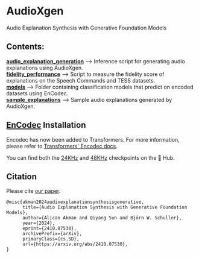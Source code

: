 # AudioXgen
Audio Explanation Synthesis with Generative Foundation Models


## Contents:

**[audio_explanation_generation](audio_explanation_generation.py)** --> Inference script for generating audio explanations using AudioXgen.\
**[fidelity_performance](fidelity_performance.py)** --> Script to measure the fidelity score of explanations on the Speech Commands and TESS datasets.\
**[models](models/)** --> Folder containing classification models that predict on encoded datasets using EnCodec.\
**[sample_explanations](sample_explanations/)** --> Sample audio explanations generated by AudioXgen.

## [EnCodec](https://github.com/facebookresearch/encodec) Installation
Encodec has now been added to Transformers. For more information, please refer to [Transformers' Encodec docs](https://huggingface.co/docs/transformers/main/en/model_doc/encodec).

You can find both the [24KHz](https://huggingface.co/facebook/encodec_24khz) and [48KHz](https://huggingface.co/facebook/encodec_48khz) checkpoints on the 🤗 Hub.

## Citation

Please cite [our paper](https://arxiv.org/pdf/2410.07530).
```
@misc{akman2024audioexplanationsynthesisgenerative,
      title={Audio Explanation Synthesis with Generative Foundation Models}, 
      author={Alican Akman and Qiyang Sun and Björn W. Schuller},
      year={2024},
      eprint={2410.07530},
      archivePrefix={arXiv},
      primaryClass={cs.SD},
      url={https://arxiv.org/abs/2410.07530}, 
}
```
